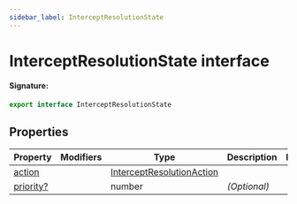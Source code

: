 ```yaml
---
sidebar_label: InterceptResolutionState
---
```


# InterceptResolutionState interface

#### Signature:

```typescript
export interface InterceptResolutionState
```

## Properties

| Property                                                      | Modifiers | Type                                                                  | Description       | Default |
| ------------------------------------------------------------- | --------- | --------------------------------------------------------------------- | ----------------- | ------- |
| [action](./puppeteer.interceptresolutionstate.action.md)      |           | [InterceptResolutionAction](./puppeteer.interceptresolutionaction.md) |                   |         |
| [priority?](./puppeteer.interceptresolutionstate.priority.md) |           | number                                                                | <i>(Optional)</i> |         |
